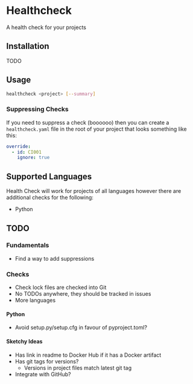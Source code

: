 # Healthcheck
A health check for your projects

## Installation
TODO

## Usage
```bash
healthcheck <project> [--summary]
```

### Suppressing Checks
If you need to suppress a check (boooooo) then you can create a `healthcheck.yaml` file in the root of your project that looks something like this:
```yaml
override:
  - id: CI001
    ignore: true
```

## Supported Languages
Health Check will work for projects of all languages however there are additional checks for the following:
- Python

## TODO
### Fundamentals
- Find a way to add suppressions

### Checks
- Check lock files are checked into Git
- No TODOs anywhere, they should be tracked in issues
- More languages

#### Python
- Avoid setup.py/setup.cfg in favour of pyproject.toml?

#### Sketchy Ideas
- Has link in readme to Docker Hub if it has a Docker artifact
- Has git tags for versions?
  - Versions in project files match latest git tag
- Integrate with GitHub?
